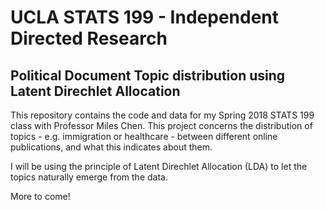 # UCLA STATS 199 - Independent Directed Research
## Political Document Topic distribution using Latent Direchlet Allocation

This repository contains the code and data for my Spring 2018 STATS 199 class with Professor Miles Chen. This project concerns the distribution of topics - e.g. immigration or healthcare - between different online publications, and what this indicates about them.

I will be using the principle of Latent Direchlet Allocation (LDA) to let the topics naturally emerge from the data.

More to come!

